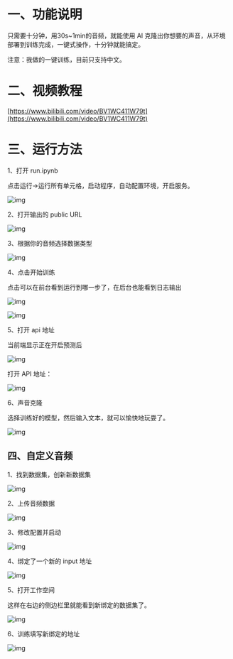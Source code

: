# 一、功能说明

只需要十分钟，用30s~1min的音频，就能使用 AI 克隆出你想要的声音，从环境部署到训练完成，一键式操作，十分钟就能搞定。

注意：我做的一键训练，目前只支持中文。

# 二、视频教程

[https://www.bilibili.com/video/BV1WC411W79t](https://www.bilibili.com/video/BV1WC411W79t)

# 三、运行方法

1、打开 run.ipynb

点击运行->运行所有单元格，启动程序，自动配置环境，开启服务。

![img](./images/0.png)

2、打开输出的 public URL

![img](./images/1.png)

3、根据你的音频选择数据类型

![img](./images/2.png)

4、点击开始训练

点击可以在前台看到运行到哪一步了，在后台也能看到日志输出

![img](./images/3.png)

![img](./images/4.png)

5、打开 api 地址

当前端显示正在开启预测后

![img](./images/5.png)

打开 API 地址：

![img](./images/6.png)

6、声音克隆

选择训练好的模型，然后输入文本，就可以愉快地玩耍了。

![img](./images/7.png)

## 四、自定义音频

1、找到数据集，创新新数据集

![img](./images/8.png)

2、上传音频数据

![img](./images/9.png)

3、修改配置并启动

![img](./images/10.png)

4、绑定了一个新的 input 地址

![img](./images/11.png)

5、打开工作空间

这样在右边的侧边栏里就能看到新绑定的数据集了。

![img](./images/12.png)

6、训练填写新绑定的地址

![img](./images/13.png)
